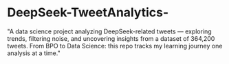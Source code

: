 # DeepSeek-TweetAnalytics-
"A data science project analyzing DeepSeek-related tweets — exploring trends, filtering noise, and uncovering insights from a dataset of 364,200 tweets. From BPO to Data Science: this repo tracks my learning journey one analysis at a time."
